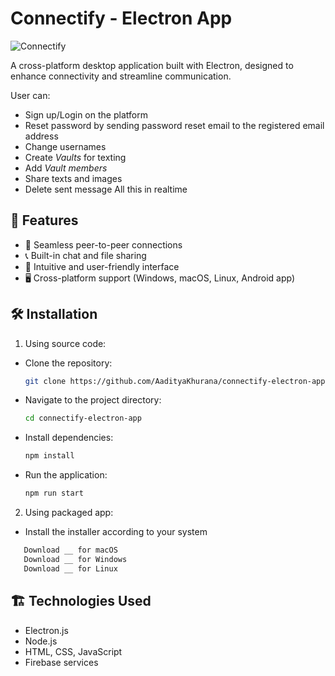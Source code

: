 # Connectify - Electron App

![Connectify](https://img.shields.io/badge/Status-Active-green.svg)

A cross-platform desktop application built with Electron, designed to enhance connectivity and streamline communication.

User can:

- Sign up/Login on the platform
- Reset password by sending password reset email to the registered email address
- Change usernames
- Create *Vaults* for texting
- Add *Vault members*
- Share texts and images
- Delete sent message
  All this in realtime

## 🚀 Features

- 🔗 Seamless peer-to-peer connections
- 📞 Built-in chat and file sharing
- 🎨 Intuitive and user-friendly interface
- 🖥️ Cross-platform support (Windows, macOS, Linux, Android app)

## 🛠️ Installation

1. Using source code:

- Clone the repository:

  ```sh
  git clone https://github.com/AadityaKhurana/connectify-electron-app.git
  ```
- Navigate to the project directory:

  ```sh
  cd connectify-electron-app
  ```
- Install dependencies:

  ```sh
  npm install
  ```
- Run the application:

  ```sh
  npm run start
  ```

2. Using packaged app:

- Install the installer according to your system

```sh
   Download __ for macOS
   Download __ for Windows
   Download __ for Linux
```

## 🏗️ Technologies Used

- Electron.js
- Node.js
- HTML, CSS, JavaScript
- Firebase services
